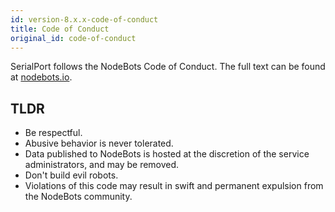 ```yaml
---
id: version-8.x.x-code-of-conduct
title: Code of Conduct
original_id: code-of-conduct
---
```


SerialPort follows the NodeBots Code of Conduct. The full text can be found at [nodebots.io](http://nodebots.io/conduct.html).

## TLDR
- Be respectful.
- Abusive behavior is never tolerated.
- Data published to NodeBots is hosted at the discretion of the service administrators, and may be removed.
- Don't build evil robots.
- Violations of this code may result in swift and permanent expulsion from the NodeBots community.
